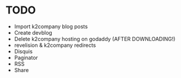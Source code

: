 # TODO

* Import k2company blog posts
* Create devblog
* Delete k2company hosting on godaddy (AFTER DOWNLOADING!)
* revelision & k2company redirects
* Disquis
* Paginator
* RSS
* Share
